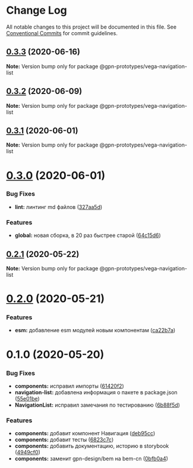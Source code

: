 # Change Log

All notable changes to this project will be documented in this file.
See [Conventional Commits](https://conventionalcommits.org) for commit guidelines.

## [0.3.3](https://github.com/gpn-prototypes/vega-ui/compare/@gpn-prototypes/vega-navigation-list@0.3.2...@gpn-prototypes/vega-navigation-list@0.3.3) (2020-06-16)

**Note:** Version bump only for package @gpn-prototypes/vega-navigation-list





## [0.3.2](https://github.com/gpn-prototypes/vega-ui/compare/@gpn-prototypes/vega-navigation-list@0.3.1...@gpn-prototypes/vega-navigation-list@0.3.2) (2020-06-09)

**Note:** Version bump only for package @gpn-prototypes/vega-navigation-list





## [0.3.1](https://github.com/gpn-prototypes/vega-ui/compare/@gpn-prototypes/vega-navigation-list@0.3.0...@gpn-prototypes/vega-navigation-list@0.3.1) (2020-06-01)

**Note:** Version bump only for package @gpn-prototypes/vega-navigation-list

# [0.3.0](https://github.com/gpn-prototypes/vega-ui/compare/@gpn-prototypes/vega-navigation-list@0.2.1...@gpn-prototypes/vega-navigation-list@0.3.0) (2020-06-01)

### Bug Fixes

- **lint:** линтинг md файлов ([327aa5d](https://github.com/gpn-prototypes/vega-ui/commit/327aa5d3aa706f0e164a572ae1360d504e89979d))

### Features

- **global:** новая сборка, в 20 раз быстрее старой ([64c15d6](https://github.com/gpn-prototypes/vega-ui/commit/64c15d6c8e5934386d2820e120b64bb7ed2391f3))

## [0.2.1](https://github.com/gpn-prototypes/vega-ui/compare/@gpn-prototypes/vega-navigation-list@0.2.0...@gpn-prototypes/vega-navigation-list@0.2.1) (2020-05-22)

**Note:** Version bump only for package @gpn-prototypes/vega-navigation-list

# [0.2.0](https://github.com/gpn-prototypes/vega-ui/compare/@gpn-prototypes/vega-navigation-list@0.1.0...@gpn-prototypes/vega-navigation-list@0.2.0) (2020-05-21)

### Features

- **esm:** добавление esm модулей новым компонентам ([ca22b7a](https://github.com/gpn-prototypes/vega-ui/commit/ca22b7a8c4fee029991d1db9bf6454964600be23))

# 0.1.0 (2020-05-20)

### Bug Fixes

- **components:** исправил импорты ([61420f2](https://github.com/gpn-prototypes/vega-ui/commit/61420f2fce48a2541abd25f3d186b1a464e8d45d))
- **navigation-list:** добавлена информация о пакете в package.json ([55e01be](https://github.com/gpn-prototypes/vega-ui/commit/55e01be2d91f28de96914bbe8cd5372275a8fb0b))
- **NavigationList:** исправил замечания по тестированию ([6b88f5d](https://github.com/gpn-prototypes/vega-ui/commit/6b88f5d0ddad344a7808a82d6dd1f6464310ed2d))

### Features

- **components:** добавит компонент Навигация ([deb95cc](https://github.com/gpn-prototypes/vega-ui/commit/deb95ccd4127ee4232c128a2e2d85e1a4aee85f5))
- **components:** добавит тесты ([6823c7c](https://github.com/gpn-prototypes/vega-ui/commit/6823c7c33231fc592c1153155797b98f14c57cef))
- **components:** добавить документацию, историю в storybook ([4949cf0](https://github.com/gpn-prototypes/vega-ui/commit/4949cf04839808d3ee8f496b1fda24046d1cf8bc))
- **components:** заменит gpn-design/bem на bem-cn ([0bfb0a4](https://github.com/gpn-prototypes/vega-ui/commit/0bfb0a49ef95245aed6b46d6fa77fe22d6725094))
